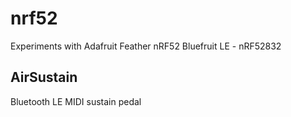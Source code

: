 # nrf52

Experiments with Adafruit Feather nRF52 Bluefruit LE - nRF52832

## AirSustain

Bluetooth LE MIDI sustain pedal
